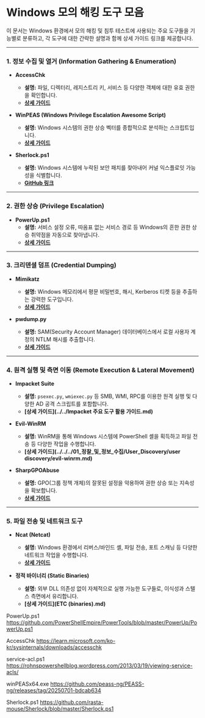 


# Windows 모의 해킹 도구 모음

이 문서는 Windows 환경에서 모의 해킹 및 침투 테스트에 사용되는 주요 도구들을 기능별로 분류하고, 각 도구에 대한 간략한 설명과 함께 상세 가이드 링크를 제공합니다.

---

### **1. 정보 수집 및 열거 (Information Gathering & Enumeration)**

-   **AccessChk**
    -   **설명:** 파일, 디렉터리, 레지스트리 키, 서비스 등 다양한 객체에 대한 유효 권한을 확인합니다.
    -   **[상세 가이드](AccessChk.md)**

-   **WinPEAS (Windows Privilege Escalation Awesome Script)**
    -   **설명:** Windows 시스템의 권한 상승 벡터를 종합적으로 분석하는 스크립트입니다.
    -   **[상세 가이드](../PEASS.md)**

-   **Sherlock.ps1**
    -   **설명:** Windows 시스템에 누락된 보안 패치를 찾아내어 커널 익스플로잇 가능성을 식별합니다.
    -   **[GitHub 링크](https://github.com/rasta-mouse/Sherlock/blob/master/Sherlock.ps1)**

---

### **2. 권한 상승 (Privilege Escalation)**

-   **PowerUp.ps1**
    -   **설명:** 서비스 설정 오류, 따옴표 없는 서비스 경로 등 Windows의 흔한 권한 상승 취약점을 자동으로 찾아냅니다.
    -   **[상세 가이드](PowerUp.ps1.md)**

---

### **3. 크리덴셜 덤프 (Credential Dumping)**

-   **Mimikatz**
    -   **설명:** Windows 메모리에서 평문 비밀번호, 해시, Kerberos 티켓 등을 추출하는 강력한 도구입니다.
    -   **[상세 가이드](OSCP/99_도구_및_명령어/Specific_Tools/Windows_Tools/Mimikatz.md)**

-   **pwdump.py**
    -   **설명:** SAM(Security Account Manager) 데이터베이스에서 로컬 사용자 계정의 NTLM 해시를 추출합니다.
    -   **[상세 가이드](creddump7.md)**

---

### **4. 원격 실행 및 측면 이동 (Remote Execution & Lateral Movement)**

-   **Impacket Suite**
    -   **설명:** `psexec.py`, `wmiexec.py` 등 SMB, WMI, RPC를 이용한 원격 실행 및 다양한 AD 공격 스크립트를 포함합니다.
    -   **[상세 가이드](../../Impacket 주요 도구 활용 가이드.md)**

-   **Evil-WinRM**
    -   **설명:** WinRM을 통해 Windows 시스템에 PowerShell 셸을 획득하고 파일 전송 등 다양한 작업을 수행합니다.
    -   **[상세 가이드](../../../01_정찰_및_정보_수집/User_Discovery/user discovery/evil-winrm.md)**

-   **SharpGPOAbuse**
    -   **설명:** GPO(그룹 정책 개체)의 잘못된 설정을 악용하여 권한 상승 또는 지속성을 확보합니다.
    -   **[상세 가이드](SharpGPOAbuse.md)**

---

### **5. 파일 전송 및 네트워크 도구**

-   **Ncat (Netcat)**
    -   **설명:** Windows 환경에서 리버스/바인드 셸, 파일 전송, 포트 스캐닝 등 다양한 네트워크 작업을 수행합니다.
    -   **[상세 가이드](../../Shell_and_Payloads/Windows_Netcat.md)**

-   **정적 바이너리 (Static Binaries)**
    -   **설명:** 외부 DLL 의존성 없이 자체적으로 실행 가능한 도구들로, 이식성과 스텔스 측면에서 유리합니다.
    -   **[상세 가이드](ETC  (binaries).md)**












PowerUp.ps1
https://github.com/PowerShellEmpire/PowerTools/blob/master/PowerUp/PowerUp.ps1


AccessChk
https://learn.microsoft.com/ko-kr/sysinternals/downloads/accesschk


service-acl.ps1
https://rohnspowershellblog.wordpress.com/2013/03/19/viewing-service-acls/


winPEASx64.exe
https://github.com/peass-ng/PEASS-ng/releases/tag/20250701-bdcab634


Sherlock.ps1
https://github.com/rasta-mouse/Sherlock/blob/master/Sherlock.ps1


